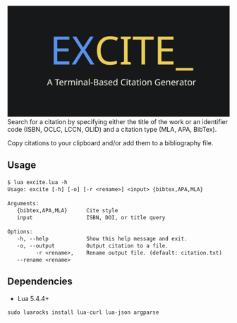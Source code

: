 
![Logo](logo.png)
Search for a citation by specifying either the title of the work or an identifier code (ISBN, OCLC, LCCN, OLID) and a citation type (MLA, APA, BibTex). 

Copy citations to your clipboard and/or add them to a bibliography file.

## Usage

``` 
$ lua excite.lua -h
Usage: excite [-h] [-o] [-r <rename>] <input> {bibtex,APA,MLA}

Arguments:
   {bibtex,APA,MLA}      Cite style
   input                 ISBN, DOI, or title query

Options:
   -h, --help            Show this help message and exit.
   -o, --output          Output citation to a file.
         -r <rename>,    Rename output file. (default: citation.txt)
   --rename <rename>
```

## Dependencies

* Lua 5.4.4+

``` 
sudo luarocks install lua-curl lua-json argparse
```
